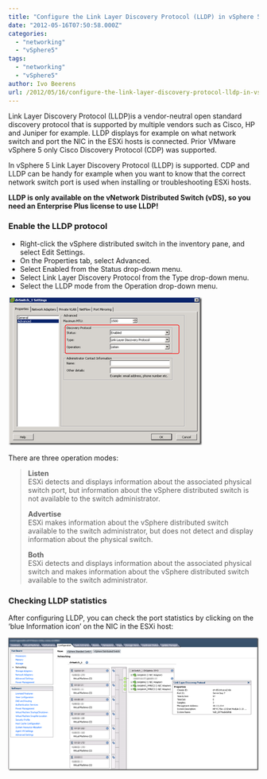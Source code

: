 ```yaml
---
title: "Configure the Link Layer Discovery Protocol (LLDP) in vSphere 5"
date: "2012-05-16T07:50:58.000Z"
categories: 
  - "networking"
  - "vSphere5"
tags: 
  - "networking"
  - "vSphere5"
author: Ivo Beerens
url: /2012/05/16/configure-the-link-layer-discovery-protocol-lldp-in-vsphere-5/
---
```


Link Layer Discovery Protocol (LLDP)is a vendor-neutral open standard discovery protocol that is supported by multiple vendors such as Cisco, HP and Juniper for example. LLDP displays for example on what network switch and port the NIC in the ESXi hosts is connected. Prior VMware vSphere 5 only Cisco Discovery Protocol (CDP) was supported.

In vSphere 5 Link Layer Discovery Protocol (LLDP) is supported. CDP and LLDP can be handy for example when you want to know that the correct network switch port is used when installing or troubleshooting ESXi hosts. 

**LLDP is only available on the vNetwork Distributed Switch (vDS), so you need an Enterprise Plus license to use LLDP!**

### Enable the LLDP protocol

- Right-click the vSphere distributed switch in the inventory pane, and select Edit Settings.
- On the Properties tab, select Advanced.
- Select Enabled from the Status drop-down menu.
- Select Link Layer Discovery Protocol from the Type drop-down menu.
- Select the LLDP mode from the Operation drop-down menu.

[![image](images/image_thumb11.png "image")](images/image11.png)

There are three operation modes:

> **Listen**   
> ESXi detects and displays information about the associated physical switch port, but information about the vSphere distributed switch is not available to the switch administrator.
> 
> **Advertise**  
> ESXi makes information about the vSphere distributed switch available to the switch administrator, but does not detect and display information about the physical switch.
> 
> **Both**  
> ESXi detects and displays information about the associated physical switch and makes information about the vSphere distributed switch available to the switch administrator.

### Checking LLDP statistics

After configuring LLDP, you can check the port statistics by clicking on the ‘blue Information icon’ on the NIC in the ESXi host:

[![image](images/image_thumb12.png "image")](images/image13.png)